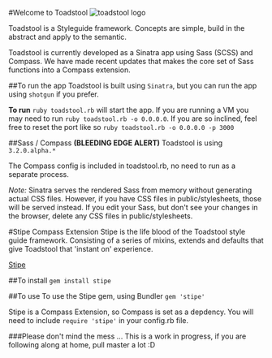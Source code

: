 #Welcome to Toadstool
![toadstool logo](/blackfalcon/toadstool/raw/master/public/images/toadstool-logo.png "toadstool - put that in your styleguide")

Toadstool is a Styleguide framework. Concepts are simple, build in the abstract and apply to the semantic. 

Toadstool is currently developed as a Sinatra app using Sass (SCSS) and Compass. We have made recent updates that makes the core set of Sass functions into a Compass extension. 

##To run the app
Toadstool is built using ``Sinatra``, but you can run the app using ``shotgun`` if you prefer.

**To run** ``ruby toadstool.rb`` will start the app. If you are running a VM you may need to run ``ruby toadstool.rb -o 0.0.0.0``.  If you are so inclined, feel free to reset the port like so ``ruby toadstool.rb -o 0.0.0.0 -p 3000``

##Sass / Compass
**(BLEEDING EDGE ALERT)** Toadstool is using ``3.2.0.alpha.*``

The Compass config is included in toadstool.rb, no need to run as a separate process. 

*Note:* Sinatra serves the rendered Sass from memory without generating actual CSS files. However, if you have CSS files in public/stylesheets, those will be served instead. If you edit your Sass, but don't see your changes in the browser, delete any CSS files in public/stylesheets. 

#Stipe Compass Extension
Stipe is the life blood of the Toadstool style guide framework. Consisting of a series of mixins, extends and defaults that give Toadstool that 'instant on' experience. 

[Stipe](https://rubygems.org/gems/stipe)

##To install
`gem install stipe`

##To use 
To use the Stipe gem, using Bundler `gem 'stipe'`

Stipe is a Compass Extension, so Compass is set as a depdency. You will need to include `require 'stipe'` in your config.rb file.


###Please don't mind the mess ...
This is a work in progress, if you are following along at home, pull master a lot :D